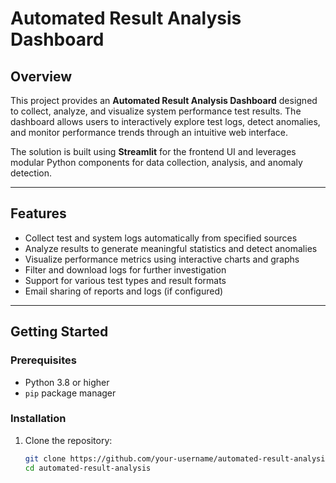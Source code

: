 # Automated Result Analysis Dashboard

## Overview

This project provides an **Automated Result Analysis Dashboard** designed to collect, analyze, and visualize system performance test results. The dashboard allows users to interactively explore test logs, detect anomalies, and monitor performance trends through an intuitive web interface.

The solution is built using **Streamlit** for the frontend UI and leverages modular Python components for data collection, analysis, and anomaly detection.

---

## Features

- Collect test and system logs automatically from specified sources  
- Analyze results to generate meaningful statistics and detect anomalies  
- Visualize performance metrics using interactive charts and graphs  
- Filter and download logs for further investigation  
- Support for various test types and result formats  
- Email sharing of reports and logs (if configured)  

---

## Getting Started

### Prerequisites

- Python 3.8 or higher  
- `pip` package manager  

### Installation

1. Clone the repository:

   ```bash
   git clone https://github.com/your-username/automated-result-analysis.git
   cd automated-result-analysis
